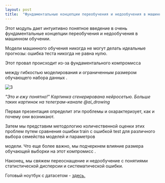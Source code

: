 ```yaml
---
layout: post
title:  "Фундаментальные концепции переобучения и недообучения в машинном обучении."
---
```


Этот модуль дает интуитивно понятное введение в очень фундаментальные концепции переобучения и недообучения в машинном обучении.

Модели машинного обучения никогда не могут делать идеальные прогнозы: ошибка теста никогда не равна нулю. 

Этот провал происходит из-за фундаментального компромисса 

между гибкостью моделирования и ограниченным размером обучающего набора данных .

![3](https://user-images.githubusercontent.com/94790150/217064448-2a1c9334-313e-4d25-89f0-2de816595645.png)
 
*"Это и ежу понятно!" Картинка сгенерирована нейросетью. Больше таких картинок на телеграм-канале @ai_drowing*

Первая презентация определит эти проблемы и охарактеризует, как и почему они возникают.

Затем мы представим методологию количественной оценки этих проблем путем сравнения ошибки train с ошибкой test для различного выбора семейства моделей и параметров 

модели. Что еще более важно, мы подчеркнем влияние размера обучающей выборки на этот компромисс .

Наконец, мы свяжем переоснащение и недообучение с понятиями статистической дисперсии и систематической ошибки.

Готовый ноутбук с датасетом - [здесь.](https://github.com/UzunDemir/SELECTING-THE-BEST-MODEL) 
